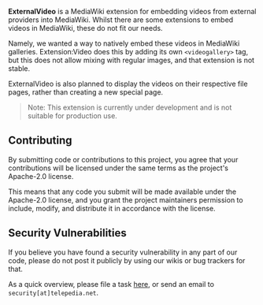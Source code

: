 **ExternalVideo** is a MediaWiki extension for embedding videos from external providers into MediaWiki. Whilst there are some extensions to embed videos in MediaWiki, these do not fit our needs.

Namely, we wanted a way to natively embed these videos in MediaWiki galleries. Extension:Video does this by adding its own `<videogallery>` tag, but this does not allow mixing with regular images, and that extension is not stable.

ExternalVideo is also planned to display the videos on their respective file pages, rather than creating a new special page.

> Note: This extension is currently under development and is not suitable for production use.

## Contributing
By submitting code or contributions to this project, you agree that your contributions will be licensed under the same terms as the project's Apache-2.0 license.

This means that any code you submit will be made available under the Apache-2.0 license, and you grant the project maintainers permission to include, modify, and distribute it in accordance with the license.

## Security Vulnerabilities
If you believe you have found a security vulnerability in any part of our code, please do not post it publicly by using
our wikis or bug trackers for that.

As a quick overview, please file a
task [here](https://telepedia.net/jira), or send an email to `security[at]telepedia.net`.